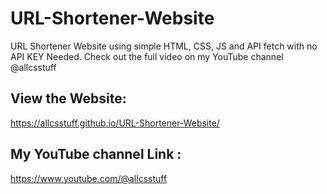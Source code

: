 # URL-Shortener-Website
URL Shortener Website using simple HTML, CSS, JS and API fetch with no API KEY Needed. Check out the full video on my YouTube channel @allcsstuff

## View the Website: 
https://allcsstuff.github.io/URL-Shortener-Website/

## My YouTube channel Link :
https://www.youtube.com/@allcsstuff
